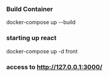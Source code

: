 ### Build Container
docker-compose up --build

### starting up react
docker-compose up -d front

### access to http://127.0.0.1:3000/